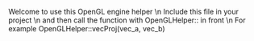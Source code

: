 Welcome to use this OpenGL engine helper \n
Include this file in your project \n
and then call the function with OpenGLHelper:: in front \n
For example OpenGLHelper::vecProj(vec_a, vec_b)
